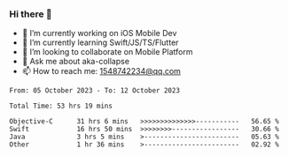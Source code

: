 ### Hi there 👋

<!--
**AkaShark/AkaShark** is a ✨ _special_ ✨ repository because its `README.md` (this file) appears on your GitHub profile.

Here are some ideas to get you started:
-->

- 🔭 I’m currently working on iOS Mobile Dev
- 🌱 I’m currently learning Swift/JS/TS/Flutter
- 👯 I’m looking to collaborate on Mobile Platform 
- 💬 Ask me about aka-collapse
- 📫 How to reach me: 1548742234@qq.com


<!--START_SECTION:waka-->

```all_time
From: 05 October 2023 - To: 12 October 2023

Total Time: 53 hrs 19 mins

Objective-C      31 hrs 6 mins   >>>>>>>>>>>>>>-----------   56.65 %
Swift            16 hrs 50 mins  >>>>>>>>-----------------   30.66 %
Java             3 hrs 5 mins    >------------------------   05.63 %
Other            1 hr 36 mins    >------------------------   02.92 %
```

<!--END_SECTION:waka-->

<!-- 
[![Anurag's github stats](https://github-readme-stats.vercel.app/api?username=AkaShark&show_icons=true&theme=radical)](https://github.com/anuraghazra/github-readme-stats)

[![Top Langs](https://github-readme-stats.vercel.app/api/top-langs/?username=AkaShark&layout=compact)](https://github.com/anuraghazra/github-readme-stats)
-->

